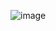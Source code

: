 ![image](https://github.com/Scanf-s/CS_Book_Summary/assets/105439069/cf6b2c5a-2e8f-4303-b8ad-97aa7745c2f5)
